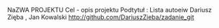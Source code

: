 NaZWA PROJEKTU
Cel - opis projektu
Podtytuł : Lista autoeiw
Dariusz Zięba , Jan Kowalski
http://github.com/DariuszZieba/zadanie_git
